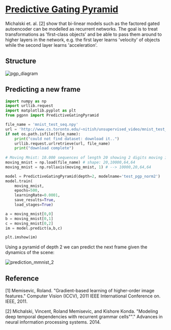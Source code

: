 # [Predictive Gating Pyramid](https://papers.nips.cc/paper/5549-modeling-deep-temporal-dependencies-with-recurrent-grammar-cells)
Michalski et. al. [2] show that bi-linear models such as the factored gated autoencoder can be modelled as recurrent networks. The goal is to treat transformations as 'first-class objects' and be able to pass them around to higher layers in the network, e.g. the first layer learns 'velocity' of objects while the second layer learns 'acceleration'.

## Structure

![pgp_diagram](https://user-images.githubusercontent.com/831215/32362587-df2d50ca-c06a-11e7-9150-b5ac18d855f6.png)

## Predicting a new frame

```python
import numpy as np
import urllib.request
import matplotlib.pyplot as plt
from pgpnn import PredictiveGatingPyramid

file_name = 'mnist_test_seq.npy'
url = 'http://www.cs.toronto.edu/~nitish/unsupervised_video/mnist_test_seq.npy'
if not os.path.isfile(file_name):
    print("could not find dataset: download it..")
    urllib.request.urlretrieve(url, file_name)
    print("download complete")
    
# Moving Mnist: 10.000 sequences of length 20 showing 2 digits moving in 64x64
moving_mnist = np.load(file_name) # shape: 20,10000,64,64
moving_mnist = np.rollaxis(moving_mnist, 1) # --> 10000,20,64,64

model = PredictiveGatingPyramid(depth=2, modelname='test_pgp_norm2')
model.train(
    moving_mnist,
    epochs=500,
    learningRate=0.0001,
    save_results=True,
    load_stages=True)

a = moving_mnist[0,0]
b = moving_mnist[0,1]
c = moving_mnist[0,2]
im = model.predict(a,b,c)

plt.imshow(im)
```

Using a pyramid of depth 2 we can predict the next frame given the dynamics of the scene:

![prediction_mmnist_2](https://user-images.githubusercontent.com/831215/30984602-0ce91894-a48e-11e7-9c4a-1f4fcd1e0518.png)

## Reference

[1] Memisevic, Roland. "Gradient-based learning of higher-order image features." Computer Vision (ICCV), 2011 IEEE International Conference on. IEEE, 2011.

[2] Michalski, Vincent, Roland Memisevic, and Kishore Konda. "Modeling deep temporal dependencies with recurrent grammar cells""." Advances in neural information processing systems. 2014.
